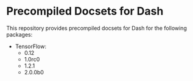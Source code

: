 # Precompiled Docsets for Dash
This repository provides precompiled docsets for Dash for the following packages:
    
 - TensorFlow:
     + 0.12
     + 1.0rc0
     + 1.2.1
     + 2.0.0b0
